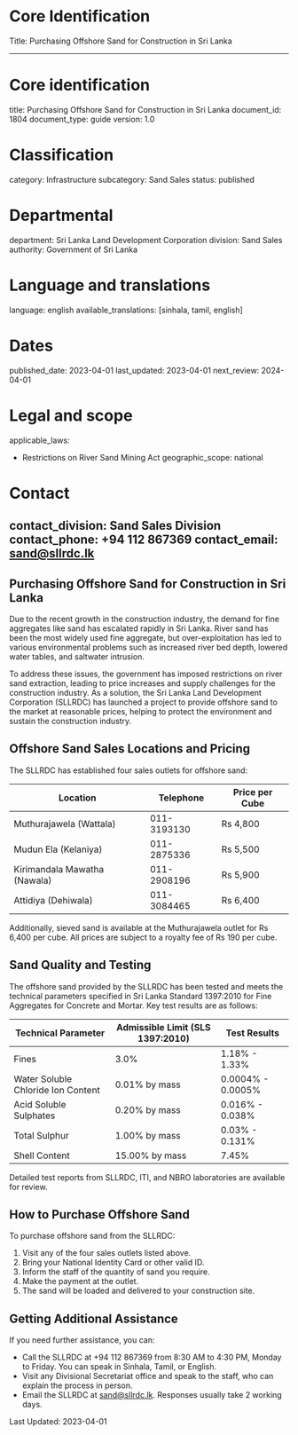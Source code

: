 # Core Identification
Title: Purchasing Offshore Sand for Construction in Sri Lanka

---
# Core identification
title: Purchasing Offshore Sand for Construction in Sri Lanka
document_id: 1804
document_type: guide
version: 1.0

# Classification
category: Infrastructure
subcategory: Sand Sales
status: published

# Departmental
department: Sri Lanka Land Development Corporation
division: Sand Sales
authority: Government of Sri Lanka

# Language and translations
language: english
available_translations: [sinhala, tamil, english]

# Dates
published_date: 2023-04-01
last_updated: 2023-04-01
next_review: 2024-04-01

# Legal and scope
applicable_laws:
  - Restrictions on River Sand Mining Act
geographic_scope: national

# Contact
contact_division: Sand Sales Division
contact_phone: +94 112 867369
contact_email: sand@sllrdc.lk
---

## Purchasing Offshore Sand for Construction in Sri Lanka

Due to the recent growth in the construction industry, the demand for fine aggregates like sand has escalated rapidly in Sri Lanka. River sand has been the most widely used fine aggregate, but over-exploitation has led to various environmental problems such as increased river bed depth, lowered water tables, and saltwater intrusion.

To address these issues, the government has imposed restrictions on river sand extraction, leading to price increases and supply challenges for the construction industry. As a solution, the Sri Lanka Land Development Corporation (SLLRDC) has launched a project to provide offshore sand to the market at reasonable prices, helping to protect the environment and sustain the construction industry.

## Offshore Sand Sales Locations and Pricing

The SLLRDC has established four sales outlets for offshore sand:

Location | Telephone | Price per Cube
--- | --- | ---
Muthurajawela (Wattala) | 011-3193130 | Rs 4,800
Mudun Ela (Kelaniya) | 011-2875336 | Rs 5,500
Kirimandala Mawatha (Nawala) | 011-2908196 | Rs 5,900
Attidiya (Dehiwala) | 011-3084465 | Rs 6,400

Additionally, sieved sand is available at the Muthurajawela outlet for Rs 6,400 per cube. All prices are subject to a royalty fee of Rs 190 per cube.

## Sand Quality and Testing

The offshore sand provided by the SLLRDC has been tested and meets the technical parameters specified in Sri Lanka Standard 1397:2010 for Fine Aggregates for Concrete and Mortar. Key test results are as follows:

Technical Parameter | Admissible Limit (SLS 1397:2010) | Test Results
--- | --- | ---
Fines | 3.0% | 1.18% - 1.33%
Water Soluble Chloride Ion Content | 0.01% by mass | 0.0004% - 0.0005%
Acid Soluble Sulphates | 0.20% by mass | 0.016% - 0.038%
Total Sulphur | 1.00% by mass | 0.03% - 0.131%
Shell Content | 15.00% by mass | 7.45%

Detailed test reports from SLLRDC, ITI, and NBRO laboratories are available for review.

## How to Purchase Offshore Sand

To purchase offshore sand from the SLLRDC:

1. Visit any of the four sales outlets listed above.
2. Bring your National Identity Card or other valid ID.
3. Inform the staff of the quantity of sand you require.
4. Make the payment at the outlet.
5. The sand will be loaded and delivered to your construction site.

## Getting Additional Assistance

If you need further assistance, you can:

- Call the SLLRDC at +94 112 867369 from 8:30 AM to 4:30 PM, Monday to Friday. You can speak in Sinhala, Tamil, or English.
- Visit any Divisional Secretariat office and speak to the staff, who can explain the process in person.
- Email the SLLRDC at sand@sllrdc.lk. Responses usually take 2 working days.

Last Updated: 2023-04-01